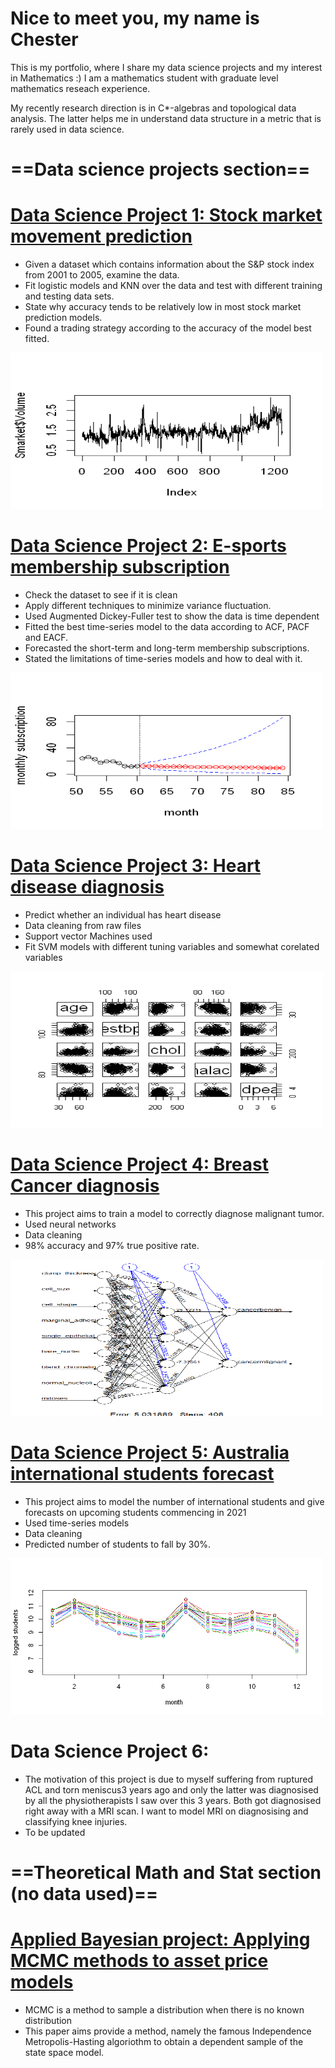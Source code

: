<h1>Nice to meet you, my name is Chester</h1>

This is my portfolio, where I share my data science projects and my interest in Mathematics :) I am a mathematics student with graduate level mathematics reseach experience. 

My recently research direction is in C*-algebras and topological data analysis. The latter helps me in understand data structure in a metric that is rarely used in data science.

# ==Data science projects section==

# [Data Science Project 1: Stock market movement prediction](https://github.com/touchmebb/Chester_Yau_Portfolio/blob/main/Stock%20Market%20direction%20predictions.ipynb)
* Given a dataset which contains information about the S&P stock index from 2001 to 2005, examine the data.
* Fit logistic models and KNN over the data and test with different training and testing data sets.
* State why accuracy tends to be relatively low in most stock market prediction models.
* Found a trading strategy according to the accuracy of the model best fitted.

<img src="https://raw.githubusercontent.com/touchmebb/Chester_Yau_Portfolio/main/images/project%201.png" width="500" height="250">


# [Data Science Project 2: E-sports membership subscription](https://github.com/touchmebb/Chester_Yau_Portfolio/blob/main/Time-Series%20analysis%20Project%20-%20E-sports%20membership%20subscription.ipynb)
* Check the dataset to see if it is clean
* Apply different techniques to minimize variance fluctuation.
* Used Augmented Dickey-Fuller test to show the data is time dependent 
* Fitted the best time-series model to the data according to ACF, PACF and EACF.
* Forecasted the short-term and long-term membership subscriptions.
* Stated the limitations of time-series models and how to deal with it.

<img src="https://raw.githubusercontent.com/touchmebb/Chester_Yau_Portfolio/main/images/project%202.png" width="500" height="250">

# [Data Science Project 3: Heart disease diagnosis](https://github.com/touchmebb/Chester_Yau_Portfolio/blob/main/Heart%20disease%20identifying%20peoject.ipynb)
* Predict whether an individual has heart disease
* Data cleaning from raw files
* Support vector Machines used
* Fit SVM models with different tuning variables and somewhat corelated variables

<img src="https://raw.githubusercontent.com/touchmebb/Chester_Yau_Portfolio/main/images/project%203.png" width="500" height="250">

# [Data Science Project 4: Breast Cancer diagnosis](https://github.com/touchmebb/Chester_Yau_Portfolio/blob/main/Wisconsin%20Breast%20Cancer%20Diagnostic.ipynb)
* This project aims to train a model to correctly diagnose malignant tumor.
* Used neural networks
* Data cleaning
* 98% accuracy and 97% true positive rate.

<img src="https://raw.githubusercontent.com/touchmebb/Chester_Yau_Portfolio/main/images/project%20%204.png" width="500" height="250">

# [Data Science Project 5: Australia international students forecast](https://github.com/touchmebb/Chester_Yau_Portfolio/blob/main/Australia%20students%20forecast.ipynb)
* This project aims to model the number of international students and give forecasts on upcoming students commencing in 2021
* Used time-series models
* Data cleaning
* Predicted number of students to fall by 30%.

<img src="https://raw.githubusercontent.com/touchmebb/Chester_Yau_Portfolio/main/images/interional%20students%20project.png" height="250">

# Data Science Project 6:
* The motivation of this project is due to myself suffering from ruptured ACL and torn meniscus3 years ago and only the latter was diagnosised by all the physiotherapists I saw over this 3 years. Both got diagnosised right away with a MRI scan. I want to model MRI on diagnosising and classifying knee injuries.
* To be updated

# ==Theoretical Math and Stat section (no data used)==

# [Applied Bayesian project: Applying MCMC methods to asset price models](https://github.com/touchmebb/Chester_Yau_Portfolio/blob/main/Applying%20MCMC%20to%20asset%20pricing%20models.ipynb)
* MCMC is a method to sample a distribution when there is no known distribution
* This paper aims provide a method, namely the famous Independence Metropolis-Hasting algoriothm to obtain a dependent sample of the state space model.
